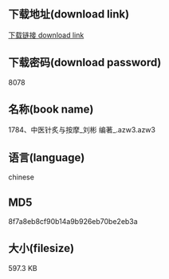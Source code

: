 ## 下载地址(download link)
[下载链接 download link](https://voluble-croquembouche-d321dc.netlify.app/?s=1784%E3%80%81%E4%B8%AD%E5%8C%BB%E9%92%88%E7%82%99%E4%B8%8E%E6%8C%89%E6%91%A9_%E5%88%98%E5%BD%AC+%E7%BC%96%E8%91%97_.azw3)

## 下载密码(download password)
8078

## 名称(book name)
1784、中医针炙与按摩_刘彬 编著_.azw3.azw3

## 语言(language)
chinese

## MD5
8f7a8eb8cf90b14a9b926eb70be2eb3a

## 大小(filesize)
597.3 KB
